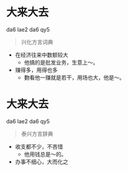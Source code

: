 # 大来大去
da6 lae2 da6 qy5
> 兴化方言词典
- 在经济往来中数额较大
  - 他搞的是批发业务，生意上～。
- 赚得多，用得也多
  - 覅看他一赚就是若干，用场也大，他是～。

# 大来大去
da6 lae2 da6 qy5
> 泰兴方言辞典
- 收支都不少，不吝惜
  - 他用钱总是～的。
- 办事不细心，大而化之
